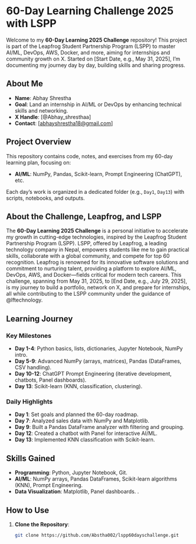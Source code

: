 # 60-Day Learning Challenge 2025 with LSPP

Welcome to my **60-Day Learning 2025 Challenge** repository! This project is part of the Leapfrog Student Partnership Program (LSPP) to master AI/ML, DevOps, AWS, Docker, and more, aiming for internships and community growth on X. Started on [Start Date, e.g., May 31, 2025], I’m documenting my journey day by day, building skills and sharing progress.

## About Me
- **Name**: Abhay Shrestha
- **Goal**: Land an internship in AI/ML or DevOps by enhancing technical skills and networking.
- **X Handle**: [@Abhay_shresthaa]
- **Contact**: [abhayshrestha18@gmail.com]

## Project Overview
This repository contains code, notes, and exercises from my 60-day learning plan, focusing on:
- **AI/ML**: NumPy, Pandas, Scikit-learn, Prompt Engineering (ChatGPT), etc.


Each day’s work is organized in a dedicated folder (e.g., `Day1`, `Day13`) with scripts, notebooks, and outputs.

## About the Challenge, Leapfrog, and LSPP
The **60-Day Learning 2025 Challenge** is a personal initiative to accelerate my growth in cutting-edge technologies, inspired by the Leapfrog Student Partnership Program (LSPP). LSPP, offered by Leapfrog, a leading technology company in Nepal, empowers students like me to gain practical skills, collaborate with a global community, and compete for top 60 recognition. Leapfrog is renowned for its innovative software solutions and commitment to nurturing talent, providing a platform to explore AI/ML, DevOps, AWS, and Docker—fields critical for modern tech careers. This challenge, spanning from May 31, 2025, to [End Date, e.g., July 29, 2025], is my journey to build a portfolio, network on X, and prepare for internships, all while contributing to the LSPP community under the guidance of @lftechnology.

## Learning Journey
### Key Milestones
- **Day 1-4**: Python basics, lists, dictionaries, Jupyter Notebook, NumPy intro.
- **Day 5-9**: Advanced NumPy (arrays, matrices), Pandas (DataFrames, CSV handling).
- **Day 10-12**: ChatGPT Prompt Engineering (iterative development, chatbots, Panel dashboards).
- **Day 13**: Scikit-learn (KNN, classification, clustering).

### Daily Highlights
- **Day 1**: Set goals and planned the 60-day roadmap.
- **Day 7**: Analyzed sales data with NumPy and Matplotlib.
- **Day 9**: Built a Pandas DataFrame analyzer with filtering and grouping.
- **Day 12**: Created a chatbot with Panel for interactive AI/ML.
- **Day 13**: Implemented KNN classification with Scikit-learn.

## Skills Gained
- **Programming**: Python, Jupyter Notebook, Git.
- **AI/ML**: NumPy arrays, Pandas DataFrames, Scikit-learn algorithms (KNN), Prompt Engineering.
- **Data Visualization**: Matplotlib, Panel dashboards.
.

## How to Use
1. **Clone the Repository**:
   ```bash
   git clone https://github.com/Abstha002/lspp60dayschallenge.git
